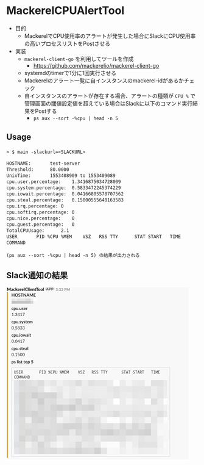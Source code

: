 # MackerelCPUAlertTool

- 目的
  - MackerelでCPU使用率のアラートが発生した場合にSlackにCPU使用率の高いプロセスリストをPostさせる
- 実装
  - `mackerel-client-go` を利用してツールを作成
    - https://github.com/mackerelio/mackerel-client-go
  - systemdのtimerで1分に1回実行させる
  - Mackerelのアラート一覧に自インスタンスのmackerel-idがあるかチェック
  - 自インスタンスのアラートが存在する場合、アラートの種類が `CPU %` で 管理画面の閾値設定値を超えている場合はSlackに以下のコマンド実行結果をPostする
    - `ps aux --sort -%cpu | head -n 5`

## Usage
``` 
> $ main -slackurl=<SLACKURL>
```

```
HOSTNAME: 		test-server
Threshold: 		80.0000
UnixTime: 		1553408909 to 1553409089
cpu.user.percentage:	1.3416875034728009
cpu.system.percentage:	0.5833472245374229
cpu.iowait.percentage:	0.04166805578707562
cpu.steal.percentage:	0.15000555648163583
cpu.irq.percentage:	0
cpu.softirq.percentage:	0
cpu.nice.percentage:	0
cpu.guest.percentage:	0
TotalCPUUsage: 		2.1
USER       PID %CPU %MEM    VSZ   RSS TTY      STAT START   TIME COMMAND

(ps aux --sort -%cpu | head -n 5) の結果が出力される
```

## Slack通知の結果
![Alt Text](https://github.com/yhidetoshi/Pictures/raw/master/Go_study/mackerel-alert-slack.png)
